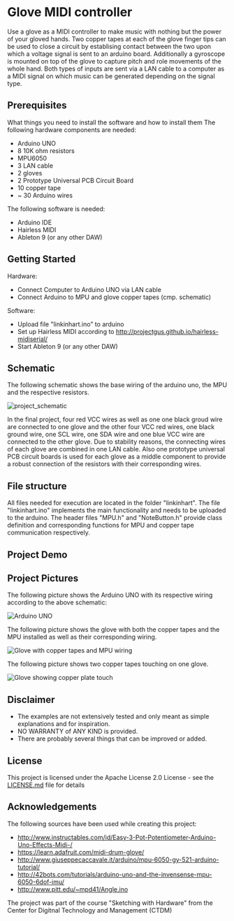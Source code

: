 # Glove MIDI controller

Use a glove as a MIDI controller to make music with nothing but the power of your gloved hands.
Two copper tapes at each of the glove finger tips can be used to close a circuit by establising contact between the two upon which a voltage signal is sent to an arduino board. Additionally a gyroscope is mounted on top of the glove to capture pitch and role movements of the whole hand. Both types of inputs are sent via a LAN cable to a computer as a MIDI signal on which music can be generated depending on the signal type.

## Prerequisites

What things you need to install the software and how to install them
The following hardware components are needed:

* Arduino UNO 
* 8 10K ohm resistors
* MPU6050
* 3 LAN cable
* 2 gloves
* 2 Prototype Universal PCB Circuit Board
* 10 copper tape
* ~ 30 Arduino wires

The following software is needed:

* Arduino IDE
* Hairless MIDI
* Ableton 9 (or any other DAW)

## Getting Started

Hardware:
* Connect Computer to Arduino UNO via LAN cable
* Connect Arduino to MPU and glove copper tapes (cmp. schematic)

Software:
* Upload file "linkinhart.ino" to arduino
* Set up Hairless MIDI according to http://projectgus.github.io/hairless-midiserial/
* Start Ableton 9 (or any other DAW)

## Schematic

The following schematic shows the base wiring of the arduino uno, the MPU and the respective resistors.

![project_schematic](https://github.com/flow-ryan/linkinhart/blob/marcel/project_schematic.png)

In the final project, four red VCC wires as well as one one black groud wire are connected to one glove and the other four VCC red wires, one black ground wire, one SCL wire, one SDA wire and one blue VCC wire are connected to the other glove. Due to stability reasons, the connecting wires of each glove are combined in one LAN cable. Also one prototype universal PCB circuit boards is used for each glove as a middle component to provide a robust connection of the resistors with their corresponding wires.

## File structure

All files needed for execution are located in the folder "linkinhart". The file "linkinhart.ino" implements the main functionality and needs to be uploaded to the arduino. The header files "MPU.h" and "NoteButton.h" provide class definition and corresponding functions for MPU and copper tape communication respectively.

## Project Demo



## Project Pictures

The following picture shows the Arduino UNO with its respective wiring according to the above schematic:

![Arduino UNO](https://github.com/flow-ryan/linkinhart/blob/marcel/arduino.JPG)

The following picture shows the glove with both the copper tapes and the MPU installed as well as their corresponding wiring.

![Glove with copper tapes and MPU wiring](https://github.com/flow-ryan/linkinhart/blob/marcel/glove_mpu_wiring.JPG)

The following picture shows two copper tapes touching on one glove.

![Glove showing copper plate touch](https://github.com/flow-ryan/linkinhart/blob/marcel/glove_copper_plate_touch.JPG)


## Disclaimer

* The examples are not extensively tested and only meant as simple explanations and for inspiration.
* NO WARRANTY of ANY KIND is provided.
* There are probably several things that can be improved or added.


## License

This project is licensed under the Apache License 2.0 License - see the [LICENSE.md](LICENSE.md) file for details


## Acknowledgements

The following sources have been used while creating this project:
* http://www.instructables.com/id/Easy-3-Pot-Potentiometer-Arduino-Uno-Effects-Midi-/
* https://learn.adafruit.com/midi-drum-glove/
* http://www.giuseppecaccavale.it/arduino/mpu-6050-gy-521-arduino-tutorial/
* http://42bots.com/tutorials/arduino-uno-and-the-invensense-mpu-6050-6dof-imu/
* http://www.pitt.edu/~mpd41/Angle.ino

The project was part of the course "Sketching with Hardware" from the Center for Digitnal Technology and Management (CTDM)
